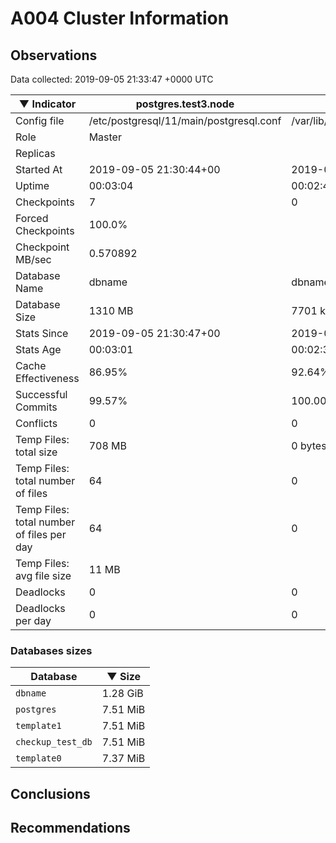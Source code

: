# A004 Cluster Information #

## Observations ##
Data collected: 2019-09-05 21:33:47 +0000 UTC  

|&#9660;&nbsp;Indicator | postgres.test3.node | postgres.test1.node | postgres.test2.node |
|--------|-------|-------- |-------- |
|Config file |/etc/postgresql/11/main/postgresql.conf|/var/lib/postgresql/11/data1/postgresql.conf|/var/lib/postgresql/11/data2/postgresql.conf|
|Role |Master|<no value>|<no value>|
|Replicas ||<no value>|<no value>|
|Started At |2019-09-05&nbsp;21:30:44+00|2019-09-05 21:30:51+00|2019-09-05 21:30:54+00|
|Uptime |00:03:04|00:02:45|00:02:48|
|Checkpoints |7|0|0|
|Forced Checkpoints |100.0%|<no value>|<no value>|
|Checkpoint MB/sec |0.570892|<no value>|<no value>|
|Database Name |dbname|dbname|dbname|
|Database Size |1310&nbsp;MB|7701 kB|7701 kB|
|Stats Since |2019-09-05&nbsp;21:30:47+00|2019-09-05 21:31:04+00|2019-09-05 21:31:04+00|
|Stats Age |00:03:01|00:02:32|00:02:38|
|Cache Effectiveness |86.95%|92.64%|92.64%|
|Successful Commits |99.57%|100.00%|100.00%|
|Conflicts |0|0|0|
|Temp Files: total size |708&nbsp;MB|0 bytes|0 bytes|
|Temp Files: total number of files |64|0|0|
|Temp Files: total number of files per day |64|0|0|
|Temp Files: avg file size |11&nbsp;MB|<no value>|<no value>|
|Deadlocks |0|0|0|
|Deadlocks per day |0|0|0|


### Databases sizes ###

| Database | &#9660;&nbsp;Size |
|----------|--------|
| `dbname` | 1.28&nbsp;GiB |
| `postgres` | 7.51&nbsp;MiB |
| `template1` | 7.51&nbsp;MiB |
| `checkup_test_db` | 7.51&nbsp;MiB |
| `template0` | 7.37&nbsp;MiB |


## Conclusions ##


## Recommendations ##

